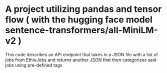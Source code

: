 # A project utilizing pandas and tensor flow ( with the hugging face model sentence-transformers/all-MiniLM-v2 )

This code describes an API endpoint that takes in a JSON file with a list of jobs from EthioJobs and returns another JSON that then categorizes said jobs using pre-defined tags
